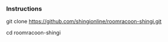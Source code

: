 ### Instructions

git clone https://github.com/shingionline/roomracoon-shingi.git

cd roomracoon-shingi
